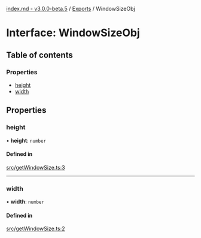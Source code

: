 [index.md - v3.0.0-beta.5](../README.md) / [Exports](../modules.md) / WindowSizeObj

# Interface: WindowSizeObj

## Table of contents

### Properties

- [height](WindowSizeObj.md#height)
- [width](WindowSizeObj.md#width)

## Properties

### height

• **height**: `number`

#### Defined in

[src/getWindowSize.ts:3](https://github.com/saqqdy/js-cool/blob/fd01ad1/src/getWindowSize.ts#L3)

---

### width

• **width**: `number`

#### Defined in

[src/getWindowSize.ts:2](https://github.com/saqqdy/js-cool/blob/fd01ad1/src/getWindowSize.ts#L2)
